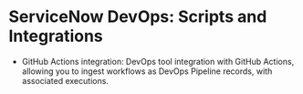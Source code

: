 
# ServiceNow DevOps: Scripts and Integrations
- GitHub Actions integration: DevOps tool integration with GitHub Actions, allowing you to ingest workflows as DevOps Pipeline records, with associated executions.
